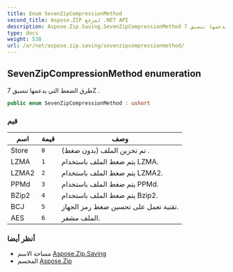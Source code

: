 ```yaml
---
title: Enum SevenZipCompressionMethod
second_title: Aspose.ZIP لمرجع .NET API
description: Aspose.Zip.Saving.SevenZipCompressionMethod تعداد. طرق الضغط التي يدعمها تنسيق 7Z .
type: docs
weight: 530
url: /ar/net/aspose.zip.saving/sevenzipcompressionmethod/
---
```

## SevenZipCompressionMethod enumeration

طرق الضغط التي يدعمها تنسيق 7Z .

```csharp
public enum SevenZipCompressionMethod : ushort
```

### قيم

| اسم | قيمة | وصف |
| --- | --- | --- |
| Store | `0` | تم تخزين الملف (بدون ضغط) . |
| LZMA | `1` | يتم ضغط الملف باستخدام LZMA. |
| LZMA2 | `2` | يتم ضغط الملف باستخدام LZMA2. |
| PPMd | `3` | يتم ضغط الملف باستخدام PPMd. |
| BZip2 | `4` | يتم ضغط الملف باستخدام Bzip2. |
| BCJ | `5` | تقنية تعمل على تحسين ضغط رمز الجهاز. |
| AES | `6` | الملف مشفر. |

### أنظر أيضا

* مساحة الاسم [Aspose.Zip.Saving](../../aspose.zip.saving/)
* المجسم [Aspose.Zip](../../)


